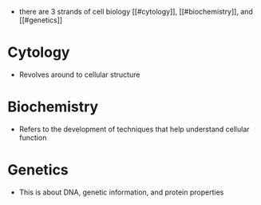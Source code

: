 * there are 3 strands of cell biology [[#cytology]], [[#biochemistry]], and [[#genetics]]

# Cytology
* Revolves around to cellular structure

# Biochemistry
* Refers to the development of techniques that help understand cellular function

# Genetics 
* This is about DNA, genetic information, and protein properties
